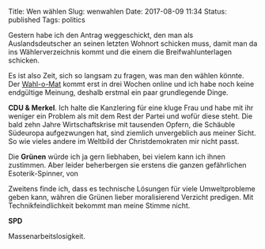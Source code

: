 Title: Wen wählen
Slug: wenwahlen
Date: 2017-08-09 11:34
Status: published
Tags: politics

Gestern habe ich den Antrag weggeschickt, den man als Auslandsdeutscher an seinen
letzten Wohnort schicken muss, damit man da ins Wählerverzeichnis kommt und die
einem die Breifwahlunterlagen schicken.

Es ist also Zeit, sich so langsam zu fragen, was man den wählen könnte. Der
[Wahl-o-Mat](http://www.bpb.de/politik/wahlen/wahl-o-mat/) kommt erst in drei
Wochen online und ich habe noch keine endgültige Meinung, deshalb erstmal ein
paar grundlegende Dinge.

**CDU & Merkel**. Ich halte die Kanzlering für eine kluge Frau und habe mit ihr
weniger ein Problem als mit dem Rest der Partei und wofür diese steht. Die bald
zehn Jahre Wirtschaftskrise mit tausenden Opfern, die Schäuble Südeuropa aufgezwungen
hat, sind ziemlich unvergeblich aus meiner Sicht. So wie vieles andere im
Weltbild der Christdemokraten mir nicht passt.

Die **Grünen** würde ich ja gern liebhaben, bei vielem kann ich ihnen zustimmen. Aber
leider beherbergen sie erstens die ganzen gefährlichen Esoterik-Spinner, von 

Zweitens finde ich, dass es technische Lösungen für viele Umweltprobleme geben kann,
währen die Grünen lieber moralisierend Verzicht predigen. Mit Technikfeindlichkeit
bekommt man meine Stimme nicht.

**SPD**



Massenarbeitslosigkeit.
